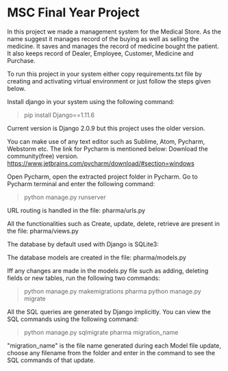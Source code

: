 
# MSC Final Year Project

In this project we made a management system for the Medical Store.
As the name suggest it manages record of the buying as well as selling 
the medicine. It saves and manages the record of medicine bought the
patient. It also keeps record of Dealer, Employee, Customer, Medicine
and Purchase.

To run this project in your system either copy requirements.txt file
by creating and activating virtual environment or just follow the steps given below.

Install django in your system using the following command:

> pip install Django==1.11.6

Current version is Django 2.0.9 but this project uses the older version.

You can make use of any text editor such as Sublime, Atom, Pycharm, Webstorm etc. The link for Pycharm is mentioned below: 
Download the community(free) version.
https://www.jetbrains.com/pycharm/download/#section=windows

Open Pycharm, open the extracted project folder in Pycharm.
Go to Pycharm terminal and enter the following command:
> python manage.py runserver

URL routing is handled in the file: pharma/urls.py

All the functionalities such as Create, update, delete, retrieve are present in the file: pharma/views.py

The database by default used with Django is SQLite3:

The database models are created in the file: pharma/models.py

Iff any changes are made in the models.py file such as adding, deleting fields or new tables, run the following two commands:

> python manage.py makemigrations pharma
> python manage.py migrate


All the SQL queries are generated by Django implicitly. You can view the SQL commands using the following command:

> python manage.py sqlmigrate pharma migration_name

"migration_name" is the file name generated during each Model file update, choose any filename from the folder and enter in the command to see the SQL commands of that update.